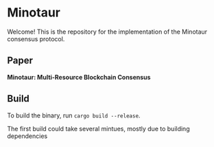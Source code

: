 # Minotaur

Welcome! This is the repository for the implementation of the Minotaur consensus protocol.

## Paper

__Minotaur: Multi-Resource Blockchain Consensus__

## Build

To build the binary, run `cargo build --release`.

The first build could take several mintues, mostly due to building dependencies

